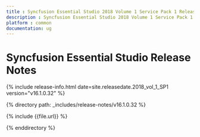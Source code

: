 ```yaml
---
title : Syncfusion Essential Studio 2018 Volume 1 Service Pack 1 Release Notes
description : Syncfusion Essential Studio 2018 Volume 1 Service Pack 1 Release Notes
platform : common
documentation: ug
---
```


# Syncfusion Essential Studio Release Notes

{% include release-info.html date=site.releasedate.2018_vol_1_SP1  version="v16.1.0.32" %} 

{% directory path: _includes/release-notes/v16.1.0.32 %}

{% include {{file.url}} %}

{% enddirectory %}